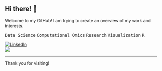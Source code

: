 ## Hi there! 👋

Welcome to my GitHub! I am trying to create an overview of my work and interests.

<kbd>Data Science</kbd> <kbd>Computational Omics</kbd> <kbd>Research</kbd> <kbd>Visualization</kbd> <kbd>R</kbd>

[![LinkedIn](https://img.shields.io/badge/-LinkedIn-blue?style=flat-square&logo=linkedin&logoColor=white)](https://www.linkedin.com/in/rupa-kanchi-8428982b/)  
[![](https://img.shields.io/badge/-X-1DA1F2?style=flat-square&logo=x&logoColor=white)](https://x.com/rupakanchi)  

---

Thank you for visiting!
